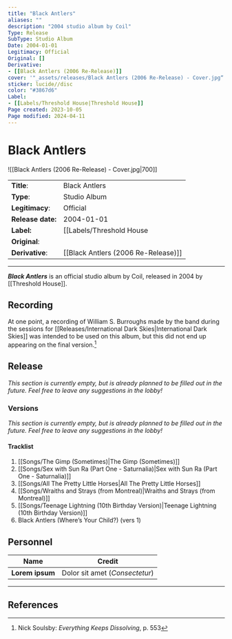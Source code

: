 ```yaml
---
title: "Black Antlers"
aliases: ""
description: "2004 studio album by Coil"
Type: Release  
SubType: Studio Album
Date: 2004-01-01
Legitimacy: Official
Original: []
Derivative:
- [[Black Antlers (2006 Re-Release)]]
cover: '"_assets/releases/Black Antlers (2006 Re-Release) - Cover.jpg“'
sticker: lucide//disc
color: "#3867d6"
Label:
- [[Labels/Threshold House|Threshold House]]
Page created: 2023-10-05
Page modified: 2024-04-11
---
```


# Black Antlers

![[Black Antlers (2006 Re-Release) - Cover.jpg|700]]

|  |  |
| --- | --- |
| __Title__: | Black Antlers |
| __Type__: | Studio Album |
| __Legitimacy__: | Official |
| __Release date:__ | 2004-01-01 |
| __Label:__ | [[Labels/Threshold House|Threshold House]] |
| __Original__: |  |
| __Derivative__: | [[Black Antlers (2006 Re-Release)]] |

---

*__Black Antlers__* is an official studio album by Coil, released in 2004 by [[Threshold House]].

## Recording

At one point, a recording of William S. Burroughs made by the band during the sessions for [[Releases/International Dark Skies|International Dark Skies]] was intended to be used on this album, but this did not end up appearing on the final version.[^1]

## Release

*This section is currently empty, but is already planned to be filled out in the future. Feel free to leave any suggestions in the lobby!*

### Versions

*This section is currently empty, but is already planned to be filled out in the future. Feel free to leave any suggestions in the lobby!*

#### Tracklist

1. [[Songs/The Gimp (Sometimes)|The Gimp (Sometimes)]]
2. [[Songs/Sex with Sun Ra (Part One - Saturnalia)|Sex with Sun Ra (Part One - Saturnalia)]]
3. [[Songs/All The Pretty Little Horses|All The Pretty Little Horses]]
4. [[Songs/Wraiths and Strays (from Montreal)|Wraiths and Strays (from Montreal)]]
5. [[Songs/Teenage Lightning (10th Birthday Version)|Teenage Lightning (10th Birthday Version)]]
6. Black Antlers (Where’s Your Child?) (vers 1)

## Personnel

| __Name__ |__Credit__ |
| --- | --- |
|__Lorem ipsum__|Dolor sit amet (*Consectetur*)|

---

## References

[^1]: Nick Soulsby: *Everything Keeps Dissolving*, p. 553
